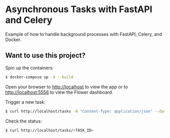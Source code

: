 # Asynchronous Tasks with FastAPI and Celery

Example of how to handle background processes with FastAPI, Celery, and Docker.

## Want to use this project?

Spin up the containers:

```sh
$ docker-compose up -d --build
```

Open your browser to [http://localhost](http://localhost:80) to view the app or to [http://localhost:5556](http://localhost:5556) to view the Flower dashboard.

Trigger a new task:

```sh
$ curl http://localhost/tasks -H "Content-Type: application/json" --data '{"type": 0}'
```

Check the status:

```sh
$ curl http://localhost/tasks/<TASK_ID>
```
